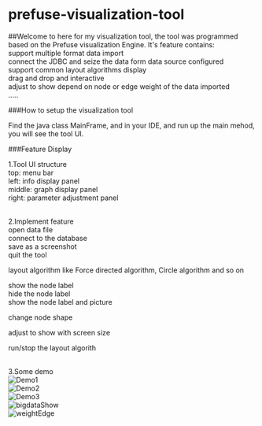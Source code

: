 # prefuse-visualization-tool

##Welcome to here for my visualization tool, the tool was programmed based on the Prefuse visualization Engine. It's feature contains:<br> support multiple format data import<br>
connect the JDBC and seize the data form data source configured<br>
support common layout algorithms display<br>
drag and drop and interactive<br>
adjust to show depend on node or edge weight of the data imported<br>
.....<br>



###How to setup the visualization tool

Find the java class MainFrame, and in your IDE, and run up the main mehod, you will see the tool UI.

###Feature Display

1.Tool UI structure<br>
top: menu bar<br>
left: info display panel<br>
middle: graph display panel<br>
right: parameter adjustment panel<br><br>

2.Implement feature<br>
open data file<br>
connect to the database<br>
save as a screenshot<br>
quit the tool<br>

layout algorithm like Force directed algorithm, Circle algorithm and so on<br>

show the node label<br>
hide the node label<br>
show the node label and picture<br>

change node shape<br>

adjust to show with screen size<br>

run/stop the layout algorith <br><br>

3.Some demo<br>
![Demo1](https://github.com/DMinerJackie/prefuse-visualization-tool/blob/master/resource/demo1.gif)<br>
![Demo2](https://github.com/DMinerJackie/prefuse-visualization-tool/blob/master/resource/demo2.gif)<br>
![Demo3](https://github.com/DMinerJackie/prefuse-visualization-tool/blob/master/resource/demo3.gif)<br>
![bigdataShow](https://github.com/DMinerJackie/prefuse-visualization-tool/blob/master/resource/bigdataShow.png)<br>
![weightEdge](https://github.com/DMinerJackie/prefuse-visualization-tool/blob/master/resource/weightEdge.jpg)<br>


